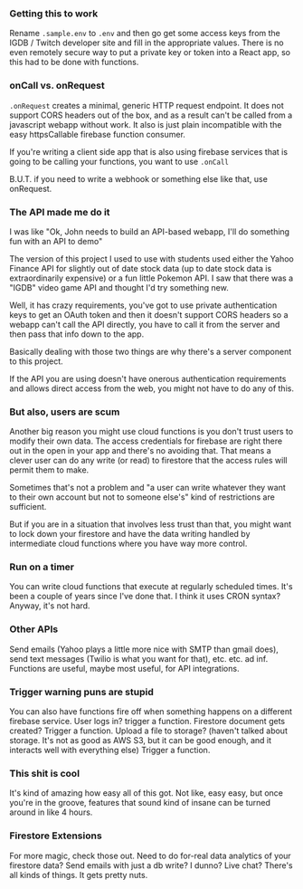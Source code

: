 ### Getting this to work

Rename `.sample.env` to `.env` and then go get some access keys from the IGDB / Twitch developer site and fill in the appropriate values. There is no even remotely secure way to put a private key or token into a React app, so this had to be done with functions.

### onCall vs. onRequest

`.onRequest` creates a minimal, generic HTTP request endpoint. It does not support CORS headers out of the box, and as a result can't be called from a javascript webapp without work. It also is just plain incompatible with the easy httpsCallable firebase function consumer.

If you're writing a client side app that is also using firebase services that is going to be calling your functions, you want to use `.onCall`

B.U.T. if you need to write a webhook or something else like that, use onRequest.

### The API made me do it

I was like "Ok, John needs to build an API-based webapp, I'll do something fun with an API to demo"

The version of this project I used to use with students used either the Yahoo Finance API for slightly out of date stock data (up to date stock data is extraordinarily expensive) or a fun little Pokemon API. I saw that there was a "IGDB" video game API and thought I'd try something new.

Well, it has crazy requirements, you've got to use private authentication keys to get an OAuth token and then it doesn't support CORS headers so a webapp can't call the API directly, you have to call it from the server and then pass that info down to the app.

Basically dealing with those two things are why there's a server component to this project.

If the API you are using doesn't have onerous authentication requirements and allows direct access from the web, you might not have to do any of this.

### But also, users are scum

Another big reason you might use cloud functions is you don't trust users to modify their own data. The access credentials for firebase are right there out in the open in your app and there's no avoiding that. That means a clever user can do any write (or read) to firestore that the access rules will permit them to make.

Sometimes that's not a problem and "a user can write whatever they want to their own account but not to someone else's" kind of restrictions are sufficient.

But if you are in a situation that involves less trust than that, you might want to lock down your firestore and have the data writing handled by intermediate cloud functions where you have way more control.

### Run on a timer

You can write cloud functions that execute at regularly scheduled times. It's been a couple of years since I've done that. I think it uses CRON syntax? Anyway, it's not hard.

### Other APIs

Send emails (Yahoo plays a little more nice with SMTP than gmail does), send text messages (Twilio is what you want for that), etc. etc. ad inf. Functions are useful, maybe most useful, for API integrations.

### Trigger warning puns are stupid

You can also have functions fire off when something happens on a different firebase service. User logs in? trigger a function. Firestore document gets created? Trigger a function. Upload a file to storage? (haven't talked about storage. It's not as good as AWS S3, but it can be good enough, and it interacts well with everything else) Trigger a function.

### This shit is cool

It's kind of amazing how easy all of this got. Not like, easy easy, but once you're in the groove, features that sound kind of insane can be turned around in like 4 hours.

### Firestore Extensions

For more magic, check those out. Need to do for-real data analytics of your firestore data? Send emails with just a db write? I dunno? Live chat? There's all kinds of things. It gets pretty nuts.